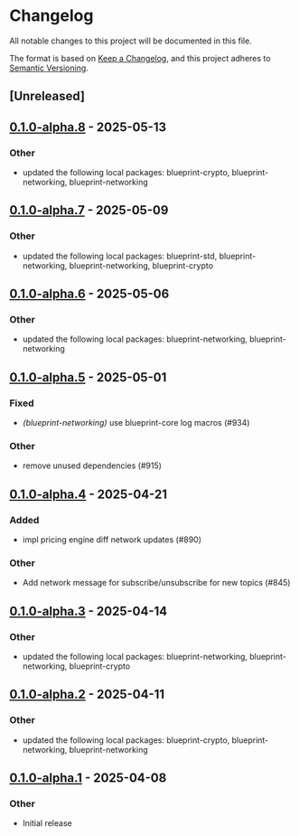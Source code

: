 # Changelog

All notable changes to this project will be documented in this file.

The format is based on [Keep a Changelog](https://keepachangelog.com/en/1.0.0/),
and this project adheres to [Semantic Versioning](https://semver.org/spec/v2.0.0.html).

## [Unreleased]

## [0.1.0-alpha.8](https://github.com/tangle-network/blueprint/compare/blueprint-networking-round-based-extension-v0.1.0-alpha.7...blueprint-networking-round-based-extension-v0.1.0-alpha.8) - 2025-05-13

### Other

- updated the following local packages: blueprint-crypto, blueprint-networking, blueprint-networking

## [0.1.0-alpha.7](https://github.com/tangle-network/blueprint/compare/blueprint-networking-round-based-extension-v0.1.0-alpha.6...blueprint-networking-round-based-extension-v0.1.0-alpha.7) - 2025-05-09

### Other

- updated the following local packages: blueprint-std, blueprint-networking, blueprint-networking, blueprint-crypto

## [0.1.0-alpha.6](https://github.com/tangle-network/blueprint/compare/blueprint-networking-round-based-extension-v0.1.0-alpha.5...blueprint-networking-round-based-extension-v0.1.0-alpha.6) - 2025-05-06

### Other

- updated the following local packages: blueprint-networking, blueprint-networking

## [0.1.0-alpha.5](https://github.com/tangle-network/blueprint/compare/blueprint-networking-round-based-extension-v0.1.0-alpha.4...blueprint-networking-round-based-extension-v0.1.0-alpha.5) - 2025-05-01

### Fixed

- *(blueprint-networking)* use blueprint-core log macros (#934)

### Other

- remove unused dependencies (#915)

## [0.1.0-alpha.4](https://github.com/tangle-network/blueprint/compare/blueprint-networking-round-based-extension-v0.1.0-alpha.3...blueprint-networking-round-based-extension-v0.1.0-alpha.4) - 2025-04-21

### Added

- impl pricing engine diff network updates (#890)

### Other

- Add network message for subscribe/unsubscribe for new topics (#845)

## [0.1.0-alpha.3](https://github.com/tangle-network/blueprint/compare/blueprint-networking-round-based-extension-v0.1.0-alpha.2...blueprint-networking-round-based-extension-v0.1.0-alpha.3) - 2025-04-14

### Other

- updated the following local packages: blueprint-networking, blueprint-networking, blueprint-crypto

## [0.1.0-alpha.2](https://github.com/tangle-network/blueprint/compare/blueprint-networking-round-based-extension-v0.1.0-alpha.1...blueprint-networking-round-based-extension-v0.1.0-alpha.2) - 2025-04-11

### Other

- updated the following local packages: blueprint-crypto, blueprint-networking, blueprint-networking

## [0.1.0-alpha.1](https://github.com/tangle-network/blueprint/releases/tag/blueprint-networking-round-based-extension-v0.1.0-alpha.1) - 2025-04-08

### Other

- Initial release
